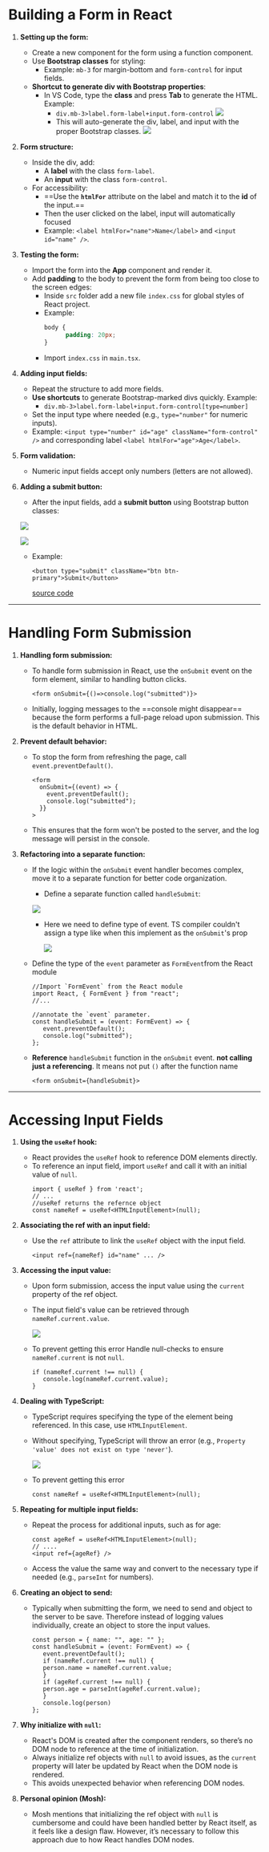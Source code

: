 # Building a Form in React

1. **Setting up the form:**
    
   - Create a new component for the form using a function component.
   - Use **Bootstrap classes** for styling:
     - Example: `mb-3` for margin-bottom and `form-control` for input fields.
   - **Shortcut to generate div with Bootstrap properties**:
     - In VS Code, type the **class** and press **Tab** to generate the HTML. Example:
       - `div.mb-3>label.form-label+input.form-control`
          ![](assets/Pasted%20image%2020241008210626.png)
       - This will auto-generate the div, label, and input with the proper Bootstrap classes.
          ![](assets/Pasted%20image%2020241008210713.png) 
2. **Form structure:**
    
   - Inside the div, add:
     - A **label** with the class `form-label`.
     - An **input** with the class `form-control`.
   - For accessibility:
     - ==Use the **`htmlFor`** attribute on the label and match it to the **id** of the input.==
     - Then the user clicked on the label, input will automatically focused 
     - Example: `<label htmlFor="name">Name</label>` and `<input id="name" />`.
  
3. **Testing the form:**
    
   - Import the form into the **App** component and render it.
   - Add **padding** to the body to prevent the form from being too close to the screen edges:
     - Inside `src` folder add a new file `index.css` for global styles of React project.
     - Example:
        ``` css
        body { 
		      padding: 20px; 
        }
        ```
     - Import `index.css` in `main.tsx`.

4. **Adding input fields:**
    
      - Repeat the structure to add more fields.
      - **Use shortcuts** to generate Bootstrap-marked divs quickly. Example:
        - `div.mb-3>label.form-label+input.form-control[type=number]`
      - Set the input type where needed (e.g., `type="number"` for numeric inputs).
      - Example: `<input type="number" id="age" className="form-control" />` and corresponding label `<label htmlFor="age">Age</label>`.

5. **Form validation:**
    
   - Numeric input fields accept only numbers (letters are not allowed).

6. **Adding a submit button:**
    
   - After the input fields, add a **submit button** using Bootstrap button classes:
    
    ![](assets/Pasted%20image%2020241008213048.png)
    
    ![](assets/Pasted%20image%2020241008213107.png)
    
     - Example:
        ``` tsx 
        <button type="submit" className="btn btn-primary">Submit</button>
        ```
        [source code](https://github.com/Rumindu/codeWithMosh-react-course-part1/blob/011b3117dcef3906c3a2685a816c4460001edd0d/src/components/ListGroup/Form.tsx)
---

# Handling Form Submission 

1. **Handling form submission:**
    
   - To handle form submission in React, use the `onSubmit` event on the form element, similar to handling button clicks.
      ``` tsx 
      <form onSubmit={()=>console.log("submitted")}>
      ```
        
   - Initially, logging messages to the ==console might disappear== because the form performs a full-page reload upon submission. This is the default behavior in HTML.
  
2. **Prevent default behavior:**
    
   - To stop the form from refreshing the page, call `event.preventDefault()`.
      ``` tsx 
      <form
        onSubmit={(event) => {
          event.preventDefault();
          console.log("submitted");
        }}
      >
      ```      
   - This ensures that the form won't be posted to the server, and the log message will persist in the console.

3. **Refactoring into a separate function:**
    
   - If the logic within the `onSubmit` event handler becomes complex, move it to a separate function for better code organization.
     - Define a separate function called `handleSubmit`:
      
      ![](assets/Pasted%20image%2020241009050700.png)
      - Here we need to define type of event. TS compiler couldn't assign a type like when this implement as the `onSubmit`'s prop
         
         ![](assets/Pasted%20image%2020241009051111.png)
   
   - Define the type of the `event` parameter as `FormEvent`from the React module 
      ``` tsx
      //Import `FormEvent` from the React module
      import React, { FormEvent } from "react";
      //... 

      //annotate the `event` parameter.
      const handleSubmit = (event: FormEvent) => {
         event.preventDefault();
         console.log("submitted");
      };
      ```
    - **Reference** `handleSubmit` function in the `onSubmit` event. **not calling just a referencing**. It means not put `()` after the function name
      ``` tsx 
      <form onSubmit={handleSubmit}>
      ```
---

# Accessing Input Fields

1. **Using the `useRef` hook:**
    
   - React provides the `useRef` hook to reference DOM elements directly.
   - To reference an input field, import `useRef` and call it with an initial value of `null`.
      ``` tsx 
      import { useRef } from 'react';
      // ...
      //useRef returns the refernce object
      const nameRef = useRef<HTMLInputElement>(null);
      ```
        
2. **Associating the ref with an input field:**
    
   - Use the `ref` attribute to link the `useRef` object with the input field.
      ``` tsx 
      <input ref={nameRef} id="name" ... />
      ```

        
3. **Accessing the input value:**
    
   - Upon form submission, access the input value using the `current` property of the ref object.
   - The input field's value can be retrieved through `nameRef.current.value`.
  
      ![](assets/Pasted%20image%2020241009070512.png)
   
   - To prevent getting this error Handle null-checks to ensure `nameRef.current` is not `null`.
      ``` tsx
      if (nameRef.current !== null) {
         console.log(nameRef.current.value); 
      }
      ```
        
4. **Dealing with TypeScript:**
    
   - TypeScript requires specifying the type of the element being referenced. In this case, use `HTMLInputElement`.
   - Without specifying, TypeScript will throw an error (e.g., `Property 'value' does not exist on type 'never'`).
      
      ![](assets/Pasted%20image%2020241009070830.png)
   
   - To prevent getting this error
      ``` tsx 
      const nameRef = useRef<HTMLInputElement>(null);
      ```
        
5. **Repeating for multiple input fields:**
    
   - Repeat the process for additional inputs, such as for age:
      ``` tsx 
      const ageRef = useRef<HTMLInputElement>(null);
      // ....
      <input ref={ageRef} />
      ```
   - Access the value the same way and convert to the necessary type if needed (e.g., `parseInt` for numbers).
  
6. **Creating an object to send:**
    
   - Typically when submitting the form, we need to send and object to the server to be save. Therefore instead of logging values individually, create an object to store the input values.
      ``` tsx 
      const person = { name: "", age: "" };
      const handleSubmit = (event: FormEvent) => {
         event.preventDefault();
         if (nameRef.current !== null) {
         person.name = nameRef.current.value;
         }
         if (ageRef.current !== null) {
         person.age = parseInt(ageRef.current.value);
         }
         console.log(person)
      };
      ```
        
7. **Why initialize with `null`:**
    
   - React's DOM is created after the component renders, so there’s no DOM node to reference at the time of initialization.
   - Always initialize ref objects with `null` to avoid issues, as the `current` property will later be updated by React when the DOM node is rendered.
   - This avoids unexpected behavior when referencing DOM nodes.

8. **Personal opinion (Mosh):**
    
   - Mosh mentions that initializing the ref object with `null` is cumbersome and could have been handled better by React itself, as it feels like a design flaw. However, it’s necessary to follow this approach due to how React handles DOM nodes.